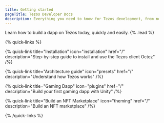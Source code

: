 ```yaml
---
title: Getting started
pageTitle: Tezos Developer Docs
description: Everything you need to know for Tezos development, from novice to expert. Learn how to build your next Game, NFT, or DeFi dapp here.
---
```


Learn how to build a dapp on Tezos today, quickly and easily. {% .lead %}

{% quick-links %}

{% quick-link title="Installation" icon="installation" href="/" description="Step-by-step guide to install and use the Tezos client Octez" /%}

{% quick-link title="Architecture guide" icon="presets" href="/" description="Understand how Tezos works" /%}

{% quick-link title="Gaming Dapp" icon="plugins" href="/" description="Build your first gaming dapp with Unity" /%}

{% quick-link title="Build an NFT Marketplace" icon="theming" href="/" description="Build an NFT marketplace" /%}

{% /quick-links %}

